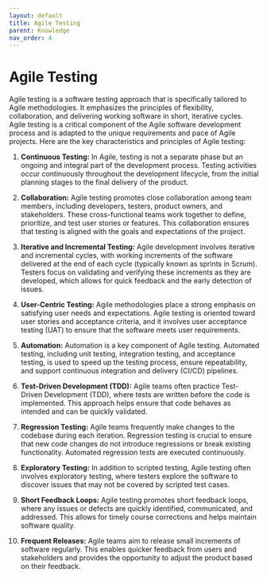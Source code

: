 ```yaml
---
layout: default
title: Agile Testing
parent: Knowledge
nav_order: 4
---
```


# Agile Testing

Agile testing is a software testing approach that is specifically tailored to Agile methodologies. It emphasizes the principles of flexibility, collaboration, and delivering working software in short, iterative cycles. Agile testing is a critical component of the Agile software development process and is adapted to the unique requirements and pace of Agile projects. Here are the key characteristics and principles of Agile testing:

1. **Continuous Testing:** In Agile, testing is not a separate phase but an ongoing and integral part of the development process. Testing activities occur continuously throughout the development lifecycle, from the initial planning stages to the final delivery of the product.

2. **Collaboration:** Agile testing promotes close collaboration among team members, including developers, testers, product owners, and stakeholders. These cross-functional teams work together to define, prioritize, and test user stories or features. This collaboration ensures that testing is aligned with the goals and expectations of the project.

3. **Iterative and Incremental Testing:** Agile development involves iterative and incremental cycles, with working increments of the software delivered at the end of each cycle (typically known as sprints in Scrum). Testers focus on validating and verifying these increments as they are developed, which allows for quick feedback and the early detection of issues.

4. **User-Centric Testing:** Agile methodologies place a strong emphasis on satisfying user needs and expectations. Agile testing is oriented toward user stories and acceptance criteria, and it involves user acceptance testing (UAT) to ensure that the software meets user requirements.

5. **Automation:** Automation is a key component of Agile testing. Automated testing, including unit testing, integration testing, and acceptance testing, is used to speed up the testing process, ensure repeatability, and support continuous integration and delivery (CI/CD) pipelines.

6. **Test-Driven Development (TDD):** Agile teams often practice Test-Driven Development (TDD), where tests are written before the code is implemented. This approach helps ensure that code behaves as intended and can be quickly validated.

7. **Regression Testing:** Agile teams frequently make changes to the codebase during each iteration. Regression testing is crucial to ensure that new code changes do not introduce regressions or break existing functionality. Automated regression tests are executed continuously.

8. **Exploratory Testing:** In addition to scripted testing, Agile testing often involves exploratory testing, where testers explore the software to discover issues that may not be covered by scripted test cases.

9. **Short Feedback Loops:** Agile testing promotes short feedback loops, where any issues or defects are quickly identified, communicated, and addressed. This allows for timely course corrections and helps maintain software quality.

10. **Frequent Releases:** Agile teams aim to release small increments of software regularly. This enables quicker feedback from users and stakeholders and provides the opportunity to adjust the product based on their feedback.